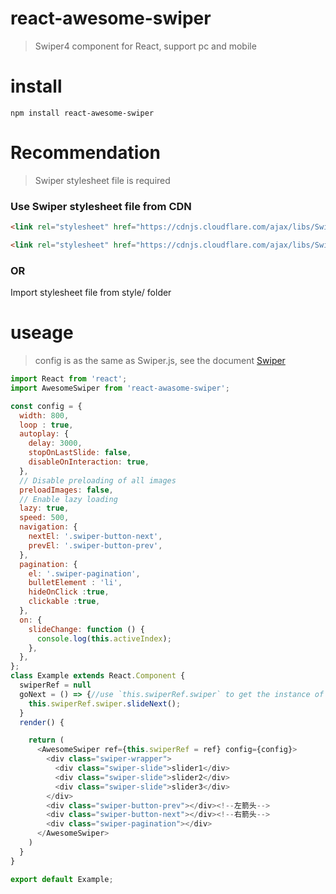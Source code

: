 # react-awesome-swiper

>Swiper4 component for React, support pc and mobile

# install

```npm install react-awesome-swiper```

# Recommendation

>Swiper stylesheet file is required

### Use Swiper stylesheet file from CDN

```html
<link rel="stylesheet" href="https://cdnjs.cloudflare.com/ajax/libs/Swiper/4.4.1/css/swiper.css">
```

```html
<link rel="stylesheet" href="https://cdnjs.cloudflare.com/ajax/libs/Swiper/4.4.1/css/swiper.min.css">
```

### OR
Import stylesheet file from style/  folder 

# useage
>config is as the same as Swiper.js, see the document [Swiper](http://www.idangero.us/swiper/get-started/) 
```javascript
import React from 'react';
import AwesomeSwiper from 'react-awasome-swiper';

const config = {
  width: 800,
  loop : true,
  autoplay: {
    delay: 3000,
    stopOnLastSlide: false,
    disableOnInteraction: true,
  },
  // Disable preloading of all images
  preloadImages: false,
  // Enable lazy loading
  lazy: true,
  speed: 500,
  navigation: {
    nextEl: '.swiper-button-next',
    prevEl: '.swiper-button-prev',
  },
  pagination: {
    el: '.swiper-pagination',
    bulletElement : 'li',
    hideOnClick :true,
    clickable :true,
  },
  on: {
    slideChange: function () {
      console.log(this.activeIndex);
    },
  },
};
class Example extends React.Component {
  swiperRef = null
  goNext = () => {//use `this.swiperRef.swiper` to get the instance of Swiper
    this.swiperRef.swiper.slideNext();
  }
  render() {

    return (
      <AwesomeSwiper ref={this.swiperRef = ref} config={config}>
        <div class="swiper-wrapper">
          <div class="swiper-slide">slider1</div>
          <div class="swiper-slide">slider2</div>
          <div class="swiper-slide">slider3</div>
        </div>
        <div class="swiper-button-prev"></div><!--左箭头-->
        <div class="swiper-button-next"></div><!--右箭头-->
        <div class="swiper-pagination"></div>
      </AwesomeSwiper>
    )
  }
}

export default Example;
```
